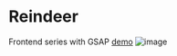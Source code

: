# Reindeer
Frontend series with GSAP [demo](https://amberchen8892.github.io/Reindeer/)
![image](https://user-images.githubusercontent.com/52906397/98586860-95da3600-2286-11eb-910e-71e808545689.png)
